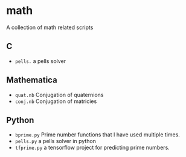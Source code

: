 # math
A collection of math related scripts


## C
- `pells.` a pells solver

## Mathematica
- `quat.nb` Conjugation of quaternions
- `conj.nb` Conjugation of matricies


## Python
- `bprime.py` Prime number functions that I have used multiple times.
- `pells.py` a pells solver in python
- `tfprime.py` a tensorflow project for predicting prime numbers.
